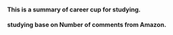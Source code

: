 #### This is a summary of career cup for studying.  
#### studying base on Number of comments from Amazon.  

